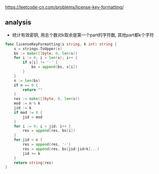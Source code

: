 https://leetcode-cn.com/problems/license-key-formatting/

## analysis
- 统计有效密钥, 用总个数对k取余是第一个part的字符数, 其他part都k个字符
```go
func licenseKeyFormatting(s string, k int) string {
    s = strings.ToUpper(s)
    bs := make([]byte, 0, len(s))
    for i := 0; i < len(s); i++ {
        if s[i] != '-' {
            bs = append(bs, s[i])
        }
    }
    n := len(bs)
    if n == 0 {
        return ""
    }
    res := make([]byte, 0, len(s))
    mod := n % k
    jid := k
    if mod != 0 {
        jid = mod
    }
    for i := 0; i < jid; i++ {
        res = append(res, bs[i])
    }
    for jid < n {
        res = append(res, '-')
        res = append(res, bs[jid:jid+k]...)
        jid += k
    }
    return string(res)
}
```